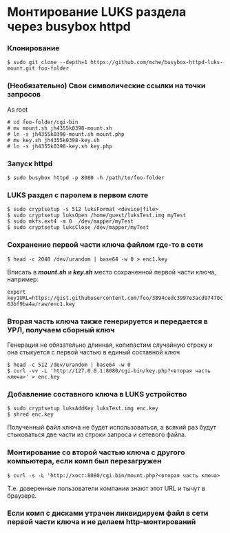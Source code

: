 # Монтирование LUKS раздела через busybox httpd

### Клонирование

```
$ sudo git clone --depth=1 https://github.com/mche/busybox-httpd-luks-mount.git foo-folder
```

### (Необязательно) Свои символические ссылки на точки запросов

As root
```
# cd foo-folder/cgi-bin
# mv mount.sh jh4355k0398-mount.sh
# ln -s jh4355k0398-mount.sh mount.php
# mv key.sh jh4355k0398-key.sh
# ln -s jh4355k0398-key.sh key.php
```

### Запуск httpd

```
$ sudo busybox httpd -p 8080 -h /path/to/foo-folder
```

###   LUKS раздел с паролем в первом слоте

```
$ sudo cryptsetup -s 512 luksFormat <device|file>
$ sudo cryptsetup luksOpen /home/guest/luksTest.img myTest
$ sudo mkfs.ext4 -m 0  /dev/mapper/myTest
$ sudo cryptsetup luksClose /dev/mapper/myTest
```

### Сохранение первой части ключа файлом где-то в сети

```
$ head -c 2048 /dev/urandom | base64 -w 0 > enc1.key
```

Вписать в ***mount.sh*** и ***key.sh*** место сохраненной первой части ключа, например:

`export key1URL=https://gist.githubusercontent.com/foo/3894cedc3997e3acd97470c63bf9ba4a/raw/enc1.key`

### Вторая часть ключа также генерируется и передается в УРЛ, получаем сборный ключ

Генерация не обязательно длинная, копипастим случайную строку и она стыкуется с первой частью в единый составной ключ
```
$ head -c 512 /dev/urandom | base64 -w 0
$ curl -vv -L 'http://127.0.0.1:8080/cgi-bin/key.php?<вторая часть ключа>' > enc.key
```

### Добавление составного ключа в LUKS устройство

```
$ sudo cryptsetup luksAddKey luksTest.img enc.key
$ shred enc.key
```
Полученный файл ключа не будет использоваться, а всякий раз будут стыковаться две части из строки запроса и сетевого файла.

### Монтирование со второй частью ключа с другого компьютера, если комп был перезагружен

```
$ curl -s -L 'http://хост:8080/cgi-bin/mount.php?<вторая часть ключа>
```

Т.е. доверенные пользователи компании знают этот URL и тычут в браузере.

### Если комп с дисками утрачен ликвидируем файл в сети первой  части ключа и не делаем http-монтирований